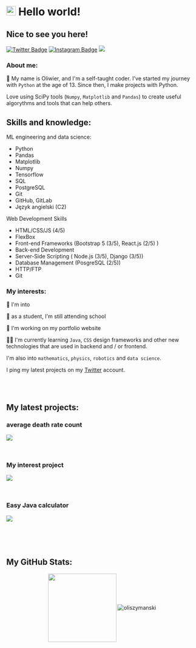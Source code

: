# <img src="https://media.giphy.com/media/hvRJCLFzcasrR4ia7z/giphy.gif" width="25px"> Hello world!

## Nice to see you here! 

[![Twitter Badge](https://img.shields.io/badge/-Twitter-00acee?style=flat-square&logo=Twitter&logoColor=white)](https://twitter.com/oliszymanski)
[![Instagram Badge](https://img.shields.io/badge/-Instagram-e4405f?style=flat-square&logo=Instagram&logoColor=white)](https://instagram.com/olii._pv/)
![](https://komarev.com/ghpvc/?username=Piotrek-hub&color=ff69b4)


### About me:
🚀 My name is Oliwier, and I'm a self-taught coder. I've started my journey with `Python` at the age of 13. 
Since then, I make projects with Python.

Love using SciPy tools (`Numpy`, `Matplotlib` and `Pandas`) to create useful algorythms and tools that can help others.




## Skills and knowledge:
ML engineering and data science:
- Python    
- Pandas   
- Matplotlib   
- Numpy  
- Tensorflow  
- SQL  
- PostgreSQL 
- Git   
- GitHub, GitLab
- Język angielski (C2)
  
Web Development Skills
- HTML/CSS/JS (4/5)
- FlexBox
- Front-end Frameworks (Bootstrap 5 (3/5), React.js (2/5) ) 
- Back-end Development
- Server-Side Scripting ( Node.js (3/5), Django (3/5))
- Database Management (PosgreSQL (2/5))
- HTTP/FTP  
- Git


### My interests:
🔭 I'm into

🏫 as a student, I'm still attending school

🔭 I'm working on my portfolio website

👩‍💻 I'm currently learning `Java`, `CSS` design frameworks and other new technologies that are used in backend and / or
frontend.

I'm also into `mathematics`, `physics`, `robotics` and `data science`.

I ping my latest projects on my <a href='https://twitter.com/oliszymanski'>Twitter</a> account.


<br><br>




## My latest projects:



### average death rate count
[![](https://github-readme-stats.vercel.app/api/pin/?username=oliszymanski&repo=Average-Death-Rate&hide_border=true&theme=monokai&cache_seconds=7200&border_radius=8&show_owner=false)](https://github.com/oliszymanski/Average-Death-Rate)



<br>

### My interest project
[![](https://github-readme-stats.vercel.app/api/pin/?username=oliszymanski&repo=Count-DNA-Nucleotides&hide_border=true&theme=monokai&cache_seconds=7200&border_radius=8&show_owner=false)](https://github.com/oliszymanski/Count-DNA-Nucleotides)



<br>

### Easy Java calculator
[![](https://github-readme-stats.vercel.app/api/pin/?username=oliszymanski&repo=Easy-calculator&hide_border=true&theme=monokai&cache_seconds=7200&border_radius=8&show_owner=false)](https://github.com/oliszymanski/Easy-calculator)

<br><br><br>

## My GitHub Stats:

<center>
<img align="center" height="180em" src="https://github-readme-stats.vercel.app/api/top-langs/?username=oliszymanski&exclude_repo=KNN-Image-Classification&show_icons=true&hide_border=true&layout=compact&langs_count=8&theme=monokai"/>

<img align="center" src="https://github-readme-stats.vercel.app/api?username=oliszymanski&show_icons=true&theme=monokai&hide_border=true" alt="oliszymanski" />
</center>
